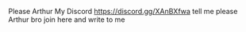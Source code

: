 Please Arthur
My Discord https://discord.gg/XAnBXfwa
tell me please Arthur bro join here and write to me
